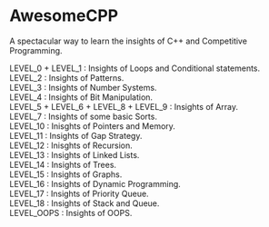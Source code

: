 # AwesomeCPP
A spectacular way to learn the insights of C++ and Competitive Programming.<br/>


LEVEL_0 + LEVEL_1 : Insights of Loops and Conditional statements.<br/>
LEVEL_2 : Insights of Patterns.<br/>
LEVEL_3 : Insights of Number Systems.<br/>
LEVEL_4 : Insights of Bit Manipulation.<br/>
LEVEL_5 + LEVEL_6 + LEVEL_8 + LEVEL_9 : Insights of Array.<br/>
LEVEL_7 : Insights of some basic Sorts.<br/>
LEVEL_10 : Inisghts of Pointers and Memory.<br/>
LEVEL_11 : Insights of Gap Strategy.<br/>
LEVEL_12 : Inisghts of Recursion.<br/>
LEVEL_13 : Insights of Linked Lists.</br>
LEVEL_14 : Insights of Trees.</br>
LEVEL_15 : Insights of Graphs.</br>
LEVEL_16 : Insights of Dynamic Programming.</br>
LEVEL_17 : Insights of Priority Queue.</br>
LEVEL_18 : Insights of Stack and Queue.</br>
LEVEL_OOPS : Insights of OOPS.</br>



